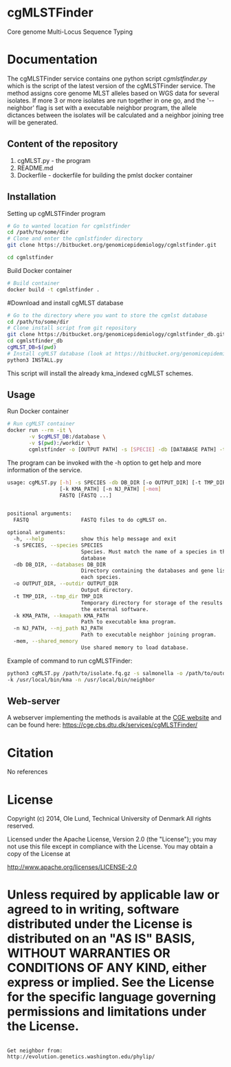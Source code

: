 cgMLSTFinder
===================

Core genome Multi-Locus Sequence Typing


Documentation
=============

The cgMLSTFinder service contains one python script *cgmlstfinder.py* which is the script of the latest
version of the cgMLSTFinder service. The method assigns core genome MLST alleles based on WGS data for several isolates.
If more 3 or more isolates are run together in one go, and the '--neighbor' flag is set with a executable neighbor program,
the allele dictances between the isolates will be calculated and a neighbor joining tree will be generated.

## Content of the repository
1. cgMLST.py     - the program
2. README.md
3. Dockerfile   - dockerfile for building the pmlst docker container


## Installation

Setting up cgMLSTFinder program
```bash
# Go to wanted location for cgmlstfinder
cd /path/to/some/dir
# Clone and enter the cgmlstfinder directory
git clone https://bitbucket.org/genomicepidemiology/cgmlstfinder.git

cd cgmlstfinder
```

Build Docker container
```bash
# Build container
docker build -t cgmlstfinder .
```

#Download and install cgMLST database
```bash
# Go to the directory where you want to store the cgmlst database
cd /path/to/some/dir
# Clone install script from git repository
git clone https://bitbucket.org/genomicepidemiology/cgmlstfinder_db.git
cd cgmlstfinder_db
cgMLST_DB=$(pwd)
# Install cgMLST database (look at https://bitbucket.org/genomicepidemiology/cgmlstfinder_db.git for more information)
python3 INSTALL.py
```

This script will install the already kma_indexed cgMLST schemes. 

## Usage
Run Docker container

```bash
# Run cgMLST container
docker run --rm -it \
       -v $cgMLST_DB:/database \
       -v $(pwd):/workdir \
       cgmlstfinder -o [OUTPUT PATH] -s [SPECIE] -db [DATABASE PATH] -t [TEMPORARY FILE] [INPUT/S FASTQ]
```

The program can be invoked with the -h option to get help and more information of the service.

```bash
usage: cgMLST.py [-h] -s SPECIES -db DB_DIR [-o OUTPUT_DIR] [-t TMP_DIR]
                 [-k KMA_PATH] [-n NJ_PATH] [-mem]
                 FASTQ [FASTQ ...]


positional arguments:
  FASTQ                 FASTQ files to do cgMLST on.

optional arguments:
  -h, --help            show this help message and exit
  -s SPECIES, --species SPECIES
                        Species. Must match the name of a species in the
                        database
  -db DB_DIR, --databases DB_DIR
                        Directory containing the databases and gene lists for
                        each species.
  -o OUTPUT_DIR, --outdir OUTPUT_DIR
                        Output directory.
  -t TMP_DIR, --tmp_dir TMP_DIR
                        Temporary directory for storage of the results from
                        the external software.
  -k KMA_PATH, --kmapath KMA_PATH
                        Path to executable kma program.
  -n NJ_PATH, --nj_path NJ_PATH
                        Path to executable neighbor joining program.
  -mem, --shared_memory
                        Use shared memory to load database.

```

Example of command to run cgMLSTFinder:

```bash
python3 cgMLST.py /path/to/isolate.fq.gz -s salmonella -o /path/to/outdir -db /path/to/cgmlstfinder_db/
-k /usr/local/bin/kma -n /usr/local/bin/neighbor
```

## Web-server

A webserver implementing the methods is available at the [CGE website](http://www.genomicepidemiology.org/) and can be found here:
https://cge.cbs.dtu.dk/services/cgMLSTFinder/

Citation
=======

No references

License
=======

Copyright (c) 2014, Ole Lund, Technical University of Denmark
All rights reserved.

Licensed under the Apache License, Version 2.0 (the "License");
you may not use this file except in compliance with the License.
You may obtain a copy of the License at

   http://www.apache.org/licenses/LICENSE-2.0

Unless required by applicable law or agreed to in writing, software
distributed under the License is distributed on an "AS IS" BASIS,
WITHOUT WARRANTIES OR CONDITIONS OF ANY KIND, either express or implied.
See the License for the specific language governing permissions and
limitations under the License.
=======
```

Get neighbor from:
http://evolution.genetics.washington.edu/phylip/
